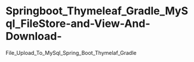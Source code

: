 # Springboot_Thymeleaf_Gradle_MySql_FileStore-and-View-And-Download-
File_Upload_To_MySql_Spring_Boot_Thymelaf_Gradle
